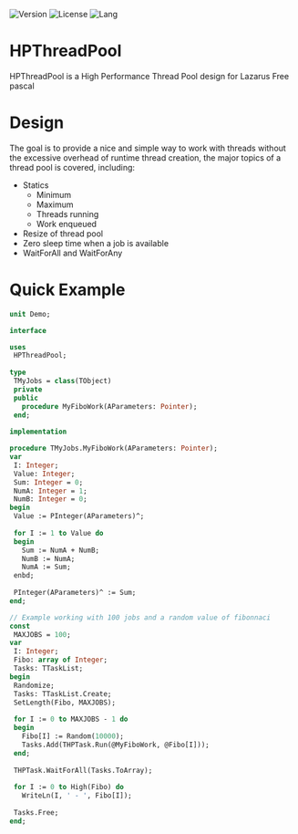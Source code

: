 ![Version](https://img.shields.io/badge/version-v1.0-yellow.svg)
![License](https://img.shields.io/github/license/renancostab/HPThreadPool.svg)
![Lang](https://img.shields.io/github/languages/top/renancostab/HPThreadPool.svg)

# HPThreadPool

HPThreadPool is a High Performance Thread Pool design for Lazarus Free pascal

# Design

The goal is to provide a nice and simple way to work with threads without the excessive overhead of runtime thread creation, the major topics of a thread pool is covered, including: 
 
  - Statics
    - Minimum 
    - Maximum 
    - Threads running
    - Work enqueued
  - Resize of thread pool
  - Zero sleep time when a job is available
  - WaitForAll and WaitForAny
  
 # Quick Example
 
 ```Pascal
unit Demo;

interface

uses
  HPThreadPool;
  
type
  TMyJobs = class(TObject)
  private
  public
    procedure MyFiboWork(AParameters: Pointer);
  end;
  
implementation

procedure TMyJobs.MyFiboWork(AParameters: Pointer);
var
  I: Integer;
  Value: Integer; 
  Sum: Integer = 0;
  NumA: Integer = 1;
  NumB: Integer = 0;
begin
  Value := PInteger(AParameters)^;
  
  for I := 1 to Value do
  begin
    Sum := NumA + NumB;
    NumB := NumA;
    NumA := Sum;
  enbd;
  
  PInteger(AParameters)^ := Sum;
end;
 
// Example working with 100 jobs and a random value of fibonnaci
const
  MAXJOBS = 100;
var
  I: Integer;
  Fibo: array of Integer;  
  Tasks: TTaskList;
begin
  Randomize;
  Tasks: TTaskList.Create;
  SetLength(Fibo, MAXJOBS);
  
  for I := 0 to MAXJOBS - 1 do
  begin
    Fibo[I] := Random(10000);
    Tasks.Add(THPTask.Run(@MyFiboWork, @Fibo[I]));
  end;
  
  THPTask.WaitForAll(Tasks.ToArray);
  
  for I := 0 to High(Fibo) do
    WriteLn(I, ' - ', Fibo[I]);
  
  Tasks.Free;
end;
